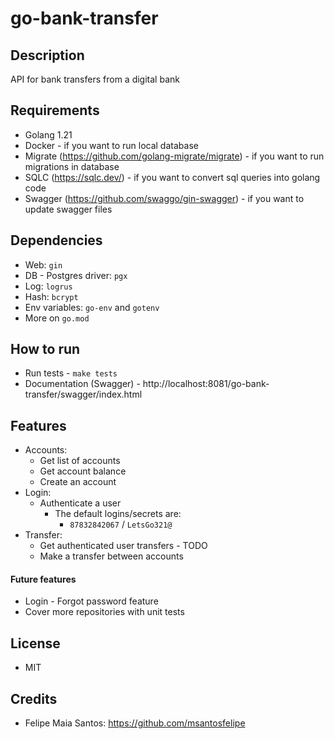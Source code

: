 # go-bank-transfer

## Description
API for bank transfers from a digital bank

## Requirements
- Golang 1.21
- Docker - if you want to run local database
- Migrate (https://github.com/golang-migrate/migrate) - if you want to run migrations in database
- SQLC (https://sqlc.dev/) - if you want to convert sql queries into golang code
- Swagger (https://github.com/swaggo/gin-swagger) - if you want to update swagger files

## Dependencies
- Web: `gin`
- DB - Postgres driver: `pgx`
- Log: `logrus`
- Hash: `bcrypt`
- Env variables: `go-env` and `gotenv`
- More on `go.mod`

## How to run
- Run tests - `make tests`
- Documentation (Swagger) - http://localhost:8081/go-bank-transfer/swagger/index.html

## Features
- Accounts:
    - Get list of accounts
    - Get account balance
    - Create an account
- Login:
    - Authenticate a user
        - The default logins/secrets are:
            - `87832842067` / `LetsGo321@`
- Transfer:
    - Get authenticated user transfers - TODO
    - Make a transfer between accounts

#### Future features
- Login - Forgot password feature
- Cover more repositories with unit tests

## License
- MIT

## Credits
- Felipe Maia Santos: https://github.com/msantosfelipe